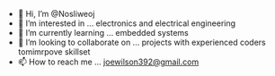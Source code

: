 - 👋 Hi, I’m @Nosliweoj
- 👀 I’m interested in ... electronics and electrical engineering
- 🌱 I’m currently learning ... embedded systems
- 💞️ I’m looking to collaborate on ... projects with experienced coders tomimrpove skillset
- 📫 How to reach me ... joewilson392@gmail.com

<!---
Nosliweoj/Nosliweoj is a ✨ special ✨ repository because its `README.md` (this file) appears on your GitHub profile.
You can click the Preview link to take a look at your changes.
--->
